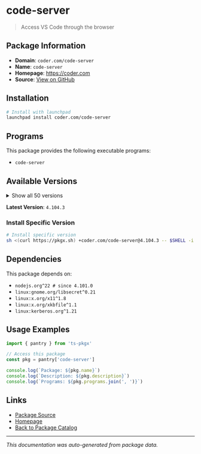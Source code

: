 # code-server

> Access VS Code through the browser

## Package Information

- **Domain**: `coder.com/code-server`
- **Name**: `code-server`
- **Homepage**: https://coder.com
- **Source**: [View on GitHub](https://github.com/pkgxdev/pantry/tree/main/projects/coder.com/code-server/package.yml)

## Installation

```bash
# Install with launchpad
launchpad install coder.com/code-server
```

## Programs

This package provides the following executable programs:

- `code-server`

## Available Versions

<details>
<summary>Show all 50 versions</summary>

- `4.104.3`, `4.104.2`, `4.104.1`, `4.104.0`, `4.103.2`
- `4.103.1`, `4.103.0`, `4.102.3`, `4.102.2`, `4.102.1`
- `4.102.0`, `4.101.2`, `4.101.1`, `4.101.0`, `4.100.3`
- `4.100.2`, `4.100.1`, `4.100.0`, `4.99.4`, `4.99.3`
- `4.99.2`, `4.99.1`, `4.99.0`, `4.98.2`, `4.98.0`
- `4.97.2`, `4.96.4`, `4.96.2`, `4.96.1`, `4.95.3`
- `4.95.2`, `4.95.1`, `4.93.1`, `4.92.2`, `4.91.1`
- `4.91.0`, `4.90.3`, `4.90.2`, `4.90.1`, `4.90.0`
- `4.89.1`, `4.89.0`, `4.23.1`, `4.23.0`, `4.22.1`
- `4.22.0`, `4.21.2`, `4.21.1`, `4.21.0`, `4.20.1`

</details>

**Latest Version**: `4.104.3`

### Install Specific Version

```bash
# Install specific version
sh <(curl https://pkgx.sh) +coder.com/code-server@4.104.3 -- $SHELL -i
```

## Dependencies

This package depends on:

- `nodejs.org^22 # since 4.101.0`
- `linux:gnome.org/libsecret^0.21`
- `linux:x.org/x11^1.8`
- `linux:x.org/xkbfile^1.1`
- `linux:kerberos.org^1.21`

## Usage Examples

```typescript
import { pantry } from 'ts-pkgx'

// Access this package
const pkg = pantry['code-server']

console.log(`Package: ${pkg.name}`)
console.log(`Description: ${pkg.description}`)
console.log(`Programs: ${pkg.programs.join(', ')}`)
```

## Links

- [Package Source](https://github.com/pkgxdev/pantry/tree/main/projects/coder.com/code-server/package.yml)
- [Homepage](https://coder.com)
- [Back to Package Catalog](../../../package-catalog.md)

---

*This documentation was auto-generated from package data.*
